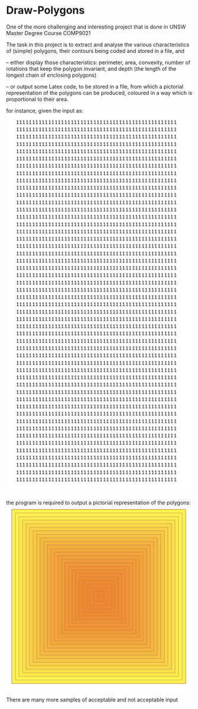 # Draw-Polygons

One of the more challenging and interesting project that is done in UNSW Master Degree Course COMP9021

The task in this project is to extract and analyse the various characteristics of (simple) polygons, their contours being coded and stored in a file, and

– either display those characteristics: perimeter, area, convexity, number of rotations that keep the polygon invariant, and depth (the length of the longest chain of enclosing polygons)

– or output some Latex code, to be stored in a file, from which a pictorial representation of the polygons can be produced, coloured in a way which is proportional to their area.

for instance, given the input as:
![Home](img/input.png)

the program is required to output a pictorial representation of the polygons:
![Home](img/output.png)

There are many more samples of acceptable and not acceptable input
